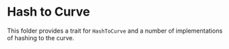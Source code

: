 # Hash to Curve

This folder provides a trait for `HashToCurve` and a number of implementations of hashing to the curve.
